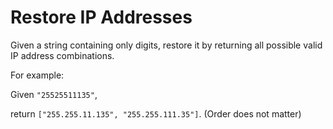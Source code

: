 # Restore IP Addresses

Given a string containing only digits, restore it by returning all possible valid IP address combinations.  

For example:  

Given `"25525511135"`,  

return `["255.255.11.135", "255.255.111.35"]`. (Order does not matter)  




